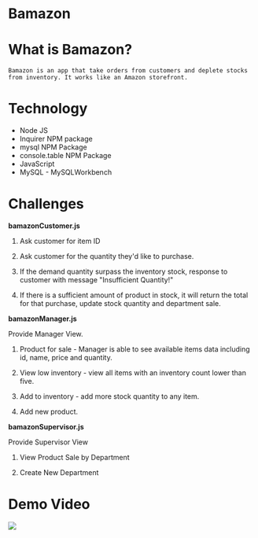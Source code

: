 # Bamazon

# What is Bamazon?

    Bamazon is an app that take orders from customers and deplete stocks from inventory. It works like an Amazon storefront. 

# Technology
 
* Node JS
* Inquirer NPM package
* mysql NPM Package
* console.table NPM Package
* JavaScript
* MySQL - MySQLWorkbench

# Challenges

**bamazonCustomer.js** 

1. Ask customer for item ID 
1. Ask customer for the quantity they'd like to purchase.
  1. If the demand quantity surpass the inventory stock, response to customer with message "Insufficient Quantity!"

  1. If there is a sufficient amount of product in stock, it will return the total for that purchase, update stock quantity and department sale. 

**bamazonManager.js**

Provide Manager View.

1. Product for sale - Manager is able to see available items data including id, name, price and quantity.

1. View low inventory - view all items with an inventory count lower than five.

1. Add to inventory - add more stock quantity to any item.

1. Add new product.

**bamazonSupervisor.js**

Provide Supervisor View

1. View Product Sale by Department

1. Create New Department

# Demo Video
 ![ ](https://j.gifs.com/ZYnAMQ.gif)
